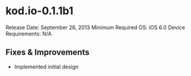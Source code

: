 kod.io-0.1.1b1
====================

Release Date: September 26, 2013
Minimum Required OS: iOS 6.0
Device Requirements: N/A


Fixes & Improvements
--------------------
* Implemented initial design 

